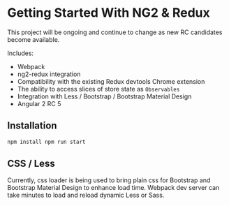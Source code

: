 # Getting Started With NG2 & Redux

This project will be ongoing and continue to change as new RC candidates become available.

Includes:
* Webpack
* ng2-redux integration
* Compatibility with the existing Redux devtools Chrome extension
* The ability to access slices of store state as `Observables`
* Integration with Less / Bootstrap / Bootstrap Material Design 
* Angular 2 RC 5

## Installation

```sh
npm install npm run start
```

## CSS / Less

Currently, css loader is being used to bring plain css for Bootstrap and Bootstrap Material Design to enhance load time. 
Webpack dev server can take minutes to load and reload dynamic Less or Sass.